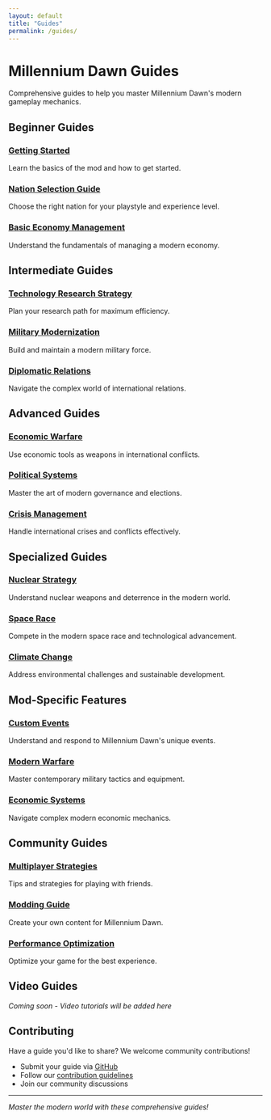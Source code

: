 ```yaml
---
layout: default
title: "Guides"
permalink: /guides/
---
```


# Millennium Dawn Guides

Comprehensive guides to help you master Millennium Dawn's modern gameplay mechanics.

## Beginner Guides

### [Getting Started](/getting-started/)
Learn the basics of the mod and how to get started.

### [Nation Selection Guide](/guides/nation-selection/)
Choose the right nation for your playstyle and experience level.

### [Basic Economy Management](/guides/economy-basics/)
Understand the fundamentals of managing a modern economy.

## Intermediate Guides

### [Technology Research Strategy](/guides/technology/)
Plan your research path for maximum efficiency.

### [Military Modernization](/guides/military/)
Build and maintain a modern military force.

### [Diplomatic Relations](/guides/diplomacy/)
Navigate the complex world of international relations.

## Advanced Guides

### [Economic Warfare](/guides/economic-warfare/)
Use economic tools as weapons in international conflicts.

### [Political Systems](/guides/politics/)
Master the art of modern governance and elections.

### [Crisis Management](/guides/crisis-management/)
Handle international crises and conflicts effectively.

## Specialized Guides

### [Nuclear Strategy](/guides/nuclear/)
Understand nuclear weapons and deterrence in the modern world.

### [Space Race](/guides/space/)
Compete in the modern space race and technological advancement.

### [Climate Change](/guides/climate/)
Address environmental challenges and sustainable development.

## Mod-Specific Features

### [Custom Events](/guides/events/)
Understand and respond to Millennium Dawn's unique events.

### [Modern Warfare](/guides/modern-warfare/)
Master contemporary military tactics and equipment.

### [Economic Systems](/guides/economic-systems/)
Navigate complex modern economic mechanics.

## Community Guides

### [Multiplayer Strategies](/guides/multiplayer/)
Tips and strategies for playing with friends.

### [Modding Guide](/guides/modding/)
Create your own content for Millennium Dawn.

### [Performance Optimization](/guides/performance/)
Optimize your game for the best experience.

## Video Guides

*Coming soon - Video tutorials will be added here*

## Contributing

Have a guide you'd like to share? We welcome community contributions!

- Submit your guide via [GitHub](https://github.com/millenniumdawnmod/Millennium_Dawn)
- Follow our [contribution guidelines](/contributing/)
- Join our community discussions

---

*Master the modern world with these comprehensive guides!*
